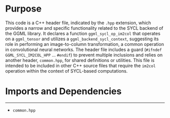 # Purpose
This code is a C++ header file, indicated by the `.hpp` extension, which provides a narrow and specific functionality related to the SYCL backend of the GGML library. It declares a function `ggml_sycl_op_im2col` that operates on a `ggml_tensor` and utilizes a `ggml_backend_sycl_context`, suggesting its role in performing an image-to-column transformation, a common operation in convolutional neural networks. The header file includes a guard (`#ifndef GGML_SYCL_IM2COL_HPP` ... `#endif`) to prevent multiple inclusions and relies on another header, `common.hpp`, for shared definitions or utilities. This file is intended to be included in other C++ source files that require the `im2col` operation within the context of SYCL-based computations.
# Imports and Dependencies

---
- `common.hpp`


